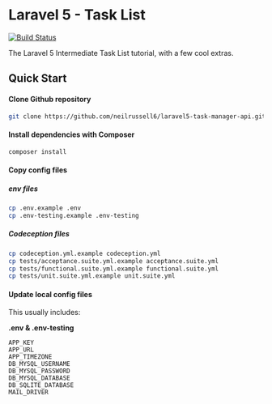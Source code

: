 # Laravel 5 - Task List

[![Build Status](https://travis-ci.org/neilrussell6/l5-task-list.svg?branch=master)](https://travis-ci.org/neilrussell6/l5-task-list)

The Laravel 5 Intermediate Task List tutorial, with a few cool extras.

Quick Start
-----------

#### Clone Github repository

```bash
git clone https://github.com/neilrussell6/laravel5-task-manager-api.git
```

#### Install dependencies with Composer

```bash
composer install
```

#### Copy config files

##### env files

```bash
cp .env.example .env
cp .env-testing.example .env-testing
```

##### Codeception files
```bash
cp codeception.yml.example codeception.yml
cp tests/acceptance.suite.yml.example acceptance.suite.yml
cp tests/functional.suite.yml.example functional.suite.yml
cp tests/unit.suite.yml.example unit.suite.yml
```

#### Update local config files

This usually includes:

**.env & .env-testing**
```
APP_KEY
APP_URL
APP_TIMEZONE
DB_MYSQL_USERNAME
DB_MYSQL_PASSWORD
DB_MYSQL_DATABASE
DB_SQLITE_DATABASE
MAIL_DRIVER
```

